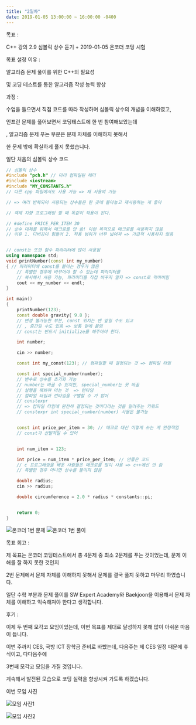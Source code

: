 ```yaml
---
title: "2일차"
date: 2019-01-05 13:00:00 ~ 16:00:00 -0400
---
```


목표 :  

C++ 강의 2.9 심볼릭 상수 듣기 + 2019-01-05 온코더 코딩 시험 

목표 설정 이유 : 

알고리즘 문제 풀이를 위한 C++의 필요성 

및 코딩 테스트를 통한 알고리즘 작성 능력 향상 

과정 : 

수업을 들으면서 직접 코드를 따라 작성하며 심볼릭 상수의 개념을 이해하였고, 

인프런 문제를 풀어보면서 코딩테스트에 한 번 참여해보았는데

, 알고리즘 문제 푸는 부분은 문제 자체를 이해하지 못해서 

한 문제 밖에 확실하게 풀지 못했습니다. 

일단 처음의 심볼릭 상수 코드 

```c++
// 심볼릭 상수 
#include "pch.h" // 미리 컴파일된 헤더 
#include <iostream>
#include "MY_CONSTANTS.h"
// 다른 cpp 파일에서도 사용 가능 => 재 사용의 가능 

// => 여러 반복되어 사용되는 상수들은 한 곳에 몰아놓고 재사용하는 게 좋아

// 객체 지향 프로그래밍 할 때 똑같이 적용이 된다.

// #define PRICE_PER_ITEM 30
// 상수 대체를 위해서 매크로를 안 씀! 이런 목적으로 매크로를 사용하지 않음
// 이유 1. 디버깅이 힘들어 2. 적용 범위가 너무 넓어져 => 가급적 사용하지 않음


// const는 또한 함수 파라미터에 많이 사용됨 
using namespace std;
void printNumber(const int my_number)
{ // 파라미터에 const를 붙이는 경우가 많음  
	// 특별한 경우에 바꾸어야 할 수 있는데 파라미터를
	// 복사해서 사용 가능, 파라미터를 직접 바꾸지 말자 => const로 막아버림
	cout << my_number << endl;
}

int main()
{
	printNumber(123);
	const double gravity{ 9.8 };
	// 변경 불가능한 부분, const 위치는 맨 앞일 수도 있고
	// , 중간일 수도 있음 => 보통 앞에 붙임
	// const는 반드시 initialize를 해주어야 한다.

	int number; 

	cin >> number; 

	const int my_const(123); // 컴파일할 때 결정되는 것 => 컴파일 타임

	const int special_number(number); 
	// 변수로 상수를 초기화 가능 
	// number는 바꿀 수 있지만, special_number는 못 바꿈
	// 실행을 해봐야 아는 것  => 런타임
	// 컴파일 타임과 런타임을 구별할 수 가 없어
	// constexpr 
	// => 컴파일 타임에 완전히 결정되는 것이다라는 것을 알려주는 키워드
	// constexpr int special_number(number) 사용은 불가능 


	const int price_per_item = 30; // 매크로 대신 이렇게 쓰는 게 안정적임 
	// const가 산발적일 수 있어 


	int num_item = 123;

	int price = num_item * price_per_item; // 안좋은 코드 
	// c 프로그래밍을 배운 사람들은 매크로를 많이 사용 => c++에선 안 씀
	// 특별한 경우 아니면 상수를 붙이지 않음 

	double radius;
	cin >> radius;

	double circumference = 2.0 * radius * constants::pi;


	return 0;
}
```

![온코더 1번 문제](https://user-images.githubusercontent.com/11308147/50721717-6779f580-1107-11e9-84a0-c3893b8e36c0.PNG)
![온코더 1번 풀이](https://user-images.githubusercontent.com/11308147/50721718-68128c00-1107-11e9-990d-a8288ef1c29b.PNG)

목표 회고 : 

제 목표는 온코더 코딩테스트에서 총 4문제 중 최소 2문제를 푸는 것이었는데, 문제 이해를 잘 하지 못한 것인지 

2번 문제에서 문제 자체를 이해하지 못해서 문제를 결국 풀지 못하고 마무리 하였습니다. 

일단 수학 부분과 문제 풀이를 SW Expert Academy와 Baekjoon을 이용해서 문제 자체를 이해하고 익숙해져야 한다고 생각합니다. 

후기 : 

이제 두 번째 모각코 모임이었는데, 이번 목표를 제대로 달성하지 못해 많이 아쉬운 마음이 듭니다. 

이번 주까지 CES, 국방 ICT 장학금 준비로 바빴는데, 다음주는 제 CES 일정 때문에 휴식이고, 다다음주에 

3번째 모각코 모임을 가질 것입니다.

계속해서 발전된 모습으로 코딩 실력을 향상시켜 가도록 하겠습니다.

이번 모임 사진  

![모임 사진1](https://user-images.githubusercontent.com/11308147/50721715-6779f580-1107-11e9-9bce-ff3ee9397bb2.jpg)

![모임 사진2](https://user-images.githubusercontent.com/11308147/50721716-6779f580-1107-11e9-956b-b50bed2ad3fc.jpg)


[jekyll-docs]: https://jekyllrb.com/docs/home
[jekyll-gh]:   https://github.com/jekyll/jekyll
[jekyll-talk]: https://talk.jekyllrb.com/

